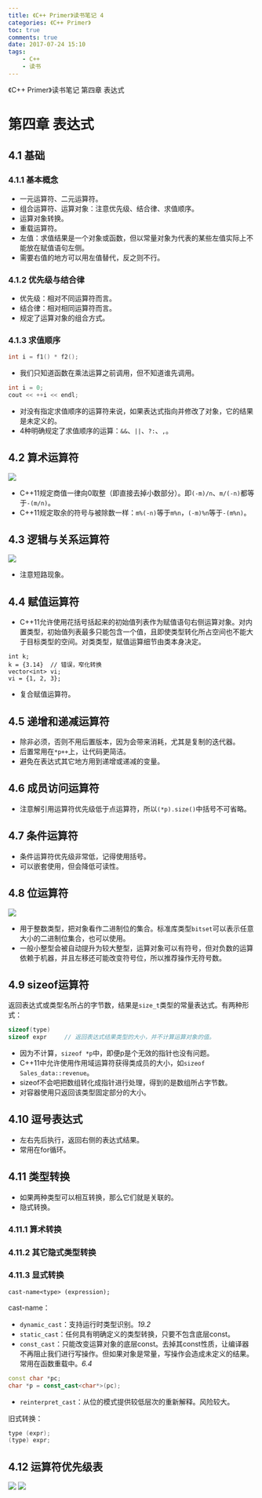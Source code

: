 ```yaml
---
title: 《C++ Primer》读书笔记 4
categories: 《C++ Primer》
toc: true
comments: true
date: 2017-07-24 15:10
tags:
    - C++
    - 读书
---
```


《C++ Primer》读书笔记 第四章 表达式

<!-- more -->
<!-- toc -->

# 第四章 表达式

## 4.1 基础

### 4.1.1 基本概念

- 一元运算符、二元运算符。
- 组合运算符、运算对象：注意优先级、结合律、求值顺序。
- 运算对象转换。
- 重载运算符。
- 左值：求值结果是一个对象或函数，但以常量对象为代表的某些左值实际上不能放在赋值语句左侧。
- 需要右值的地方可以用左值替代，反之则不行。

### 4.1.2 优先级与结合律

- 优先级：相对不同运算符而言。
- 结合律：相对相同运算符而言。
- 规定了运算对象的组合方式。

### 4.1.3 求值顺序

```c++
int i = f1() * f2();
```

- 我们只知道函数在乘法运算之前调用，但不知道谁先调用。

```c++
int i = 0;
cout << ++i << endl;
```

- 对没有指定求值顺序的运算符来说，如果表达式指向并修改了对象，它的结果是未定义的。
- 4种明确规定了求值顺序的运算：`&&`、`||`、`?:`、`,`。

## 4.2 算术运算符

![](http://static.ifanze.cn/2018-06-23-14919819824567.jpg)

- C++11规定商值一律向0取整（即直接去掉小数部分）。即`(-m)/n`、`m/(-n)`都等于`-(m/n)`。
- C++11规定取余的符号与被除数一样：`m%(-n)`等于`m%n`，`(-m)%n`等于`-(m%n)`。

## 4.3 逻辑与关系运算符

![](http://static.ifanze.cn/2018-06-23-14919824475818.jpg)

- 注意短路现象。

## 4.4 赋值运算符

- C++11允许使用花括号括起来的初始值列表作为赋值语句右侧运算对象。对内置类型，初始值列表最多只能包含一个值，且即使类型转化所占空间也不能大于目标类型的空间。对类类型，赋值运算细节由类本身决定。

```
int k;
k = {3.14}  // 错误，窄化转换
vector<int> vi;
vi = {1, 2, 3};
```

- 复合赋值运算符。

## 4.5 递增和递减运算符

- 除非必须，否则不用后置版本，因为会带来消耗，尤其是复制的迭代器。
- 后置常用在`*p++`上，让代码更简洁。
- 避免在表达式其它地方用到递增或递减的变量。

## 4.6 成员访问运算符

- 注意解引用运算符优先级低于点运算符，所以`(*p).size()`中括号不可省略。

## 4.7 条件运算符

- 条件运算符优先级非常低，记得使用括号。
- 可以嵌套使用，但会降低可读性。

## 4.8 位运算符

![](http://static.ifanze.cn/2018-06-23-14919840621288.jpg)


- 用于整数类型，把对象看作二进制位的集合。标准库类型`bitset`可以表示任意大小的二进制位集合，也可以使用。
- 一般小整型会被自动提升为较大整型，运算对象可以有符号，但对负数的运算依赖于机器，并且左移还可能改变符号位，所以推荐操作无符号数。


## 4.9 sizeof运算符

返回表达式或类型名所占的字节数，结果是`size_t`类型的常量表达式。有两种形式：

```c++
sizeof(type)
sizeof expr     // 返回表达式结果类型的大小，并不计算运算对象的值。
```

- 因为不计算，`sizeof *p`中，即便p是个无效的指针也没有问题。
- C++11中允许使用作用域运算符获得类成员的大小，如`sizeof Sales_data::revenue`。
- sizeof不会吧把数组转化成指针进行处理，得到的是数组所占字节数。
- 对容器使用只返回该类型固定部分的大小。

## 4.10 逗号表达式

- 左右先后执行，返回右侧的表达式结果。
- 常用在for循环。

## 4.11 类型转换

- 如果两种类型可以相互转换，那么它们就是关联的。
- 隐式转换。

### 4.11.1 算术转换

### 4.11.2 其它隐式类型转换

### 4.11.3 显式转换

```
cast-name<type> (expression);
```

cast-name：

- `dynamic_cast`：支持运行时类型识别。*19.2*
- `static_cast`：任何具有明确定义的类型转换，只要不包含底层const。
- `const_cast`：只能改变运算对象的底层const。去掉其const性质，让编译器不再阻止我们进行写操作。但如果对象是常量，写操作会造成未定义的结果。常用在函数重载中。*6.4*

```c++
const char *pc;
char *p = const_cast<char*>(pc);
```

- `reinterpret_cast`：从位的模式提供较低层次的重新解释。风险较大。

旧式转换：

```c++
type (expr);
(type) expr;
```

## 4.12 运算符优先级表
![](http://static.ifanze.cn/2018-06-23-14919859071475.jpg)
![](http://static.ifanze.cn/2018-06-23-14919859310420.jpg)



